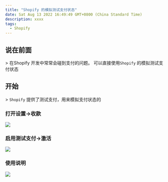 ```yaml
---
title: "Shopify 的模拟测试支付状态"
date: Sat Aug 13 2022 16:49:49 GMT+0800 (China Standard Time)
description: xxxx
tags: 
  - Shopify
---
```


## 说在前面
&gt; 在Shopify 开发中常常会碰到支付的问题。 可以直接使用`Shopify` 的模拟测试支付状态

## 开始
&gt; `Shopify` 提供了测试支付，用来模拟支付状态的
### 打开设置-&gt;收款

![](https://p3-juejin.byteimg.com/tos-cn-i-k3u1fbpfcp/8566c6293fcb49128cc308fbfb99ff30~tplv-k3u1fbpfcp-zoom-1.image)

### 启用测试支付-&gt;激活

![](https://p3-juejin.byteimg.com/tos-cn-i-k3u1fbpfcp/9ff5173e4b504aaaad590750019fd7be~tplv-k3u1fbpfcp-zoom-1.image)

### 使用说明

![](https://p3-juejin.byteimg.com/tos-cn-i-k3u1fbpfcp/e41a220a44624fef8c7a7a3f06c731c4~tplv-k3u1fbpfcp-zoom-1.image)

        